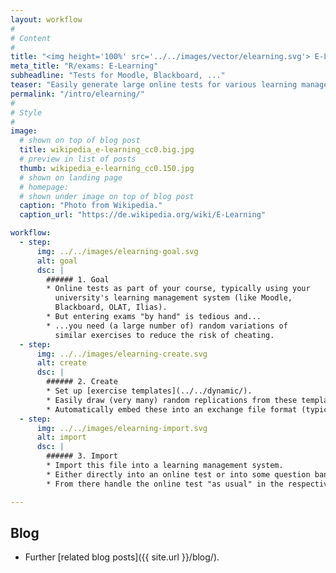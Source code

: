 ```yaml
---
layout: workflow
#
# Content
#
title: "<img height='100%' src='../../images/vector/elearning.svg'> E-Learning"
meta_title: "R/exams: E-Learning"
subheadline: "Tests for Moodle, Blackboard, ..."
teaser: "Easily generate large online tests for various learning management systems (like Moodle, Blackboard, OLAT, Ilias, ...)."
permalink: "/intro/elearning/"
#
# Style
#
image:
  # shown on top of blog post
  title: wikipedia_e-learning_cc0.big.jpg
  # preview in list of posts
  thumb: wikipedia_e-learning_cc0.150.jpg
  # shown on landing page
  # homepage:
  # shown under image on top of blog post
  caption: "Photo from Wikipedia."
  caption_url: "https://de.wikipedia.org/wiki/E-Learning"

workflow:
  - step:
      img: ../../images/elearning-goal.svg
      alt: goal
      dsc: |
        ###### 1. Goal
        * Online tests as part of your course, typically using your
          university's learning management system (like Moodle,
          Blackboard, OLAT, Ilias).
        * But entering exams "by hand" is tedious and...
        * ...you need (a large number of) random variations of
          similar exercises to reduce the risk of cheating.
  - step:
      img: ../../images/elearning-create.svg
      alt: create
      dsc: |
        ###### 2. Create
        * Set up [exercise templates](../../dynamic/).
        * Easily draw (very many) random replications from these templates.
        * Automatically embed these into an exchange file format (typically in HTML/XML).
  - step:
      img: ../../images/elearning-import.svg
      alt: import
      dsc: |
        ###### 3. Import
        * Import this file into a learning management system.
        * Either directly into an online test or into some question bank or item pool.
        * From there handle the online test "as usual" in the respective learning management system.

---
```


## Blog ##

* Further [related blog posts]({{ site.url }}/blog/).
